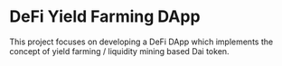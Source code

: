 # DeFi Yield Farming DApp

This project focuses on developing a DeFi DApp which implements the concept of yield farming / liquidity mining based Dai token.
